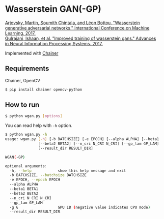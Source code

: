 # Wasserstein GAN(-GP)
[Arjovsky, Martin, Soumith Chintala, and Léon Bottou. "Wasserstein generative adversarial networks." International Conference on Machine Learning. 2017.](http://proceedings.mlr.press/v70/arjovsky17a.html)  
[Gulrajani, Ishaan, et al. "Improved training of wasserstein gans." Advances in Neural Information Processing Systems. 2017.](http://papers.nips.cc/paper/7159-improved-training-of-wasserstein-gans)
 
Implemented with [Chainer](https://chainer.org)

## Requirements
Chainer, OpenCV

```bash
$ pip install chainer opencv-python
```

## How to run
```bash
$ python wgan.py [options]
```

You can read help with `-h` option.

```bash
$ python wgan.py -h
usage: wgan.py [-h] [-b BATCHSIZE] [-e EPOCH] [--alpha ALPHA] [--beta1 BETA1]
               [--beta2 BETA2] [--n_cri N_CRI N_CRI] [--gp_lam GP_LAM] [-g G]
               [--result_dir RESULT_DIR]

WGAN(-GP)

optional arguments:
  -h, --help            show this help message and exit
  -b BATCHSIZE, --batchsize BATCHSIZE
  -e EPOCH, --epoch EPOCH
  --alpha ALPHA
  --beta1 BETA1
  --beta2 BETA2
  --n_cri N_CRI N_CRI
  --gp_lam GP_LAM
  -g G                  GPU ID (negative value indicates CPU mode)
  --result_dir RESULT_DIR
```

